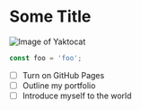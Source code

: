 # Some Title

![Image of Yaktocat](https://octodex.github.com/images/yaktocat.png)

```js
const foo = 'foo';
```

- [ ] Turn on GitHub Pages
- [ ] Outline my portfolio
- [ ] Introduce myself to the world
